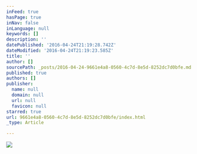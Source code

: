 ```yaml
---
inFeed: true
hasPage: true
inNav: false
inLanguage: null
keywords: []
description: ''
datePublished: '2016-04-24T21:19:28.742Z'
dateModified: '2016-04-24T21:19:23.585Z'
title: ''
author: []
sourcePath: _posts/2016-04-24-9661e4a8-0560-4c7d-8e5d-8252dc7d0bfe.md
published: true
authors: []
publisher:
  name: null
  domain: null
  url: null
  favicon: null
starred: true
url: 9661e4a8-0560-4c7d-8e5d-8252dc7d0bfe/index.html
_type: Article

---
```

![](https://the-grid-user-content.s3-us-west-2.amazonaws.com/a5e70b1d-7e49-44e7-9068-fe85924325bd.jpg)